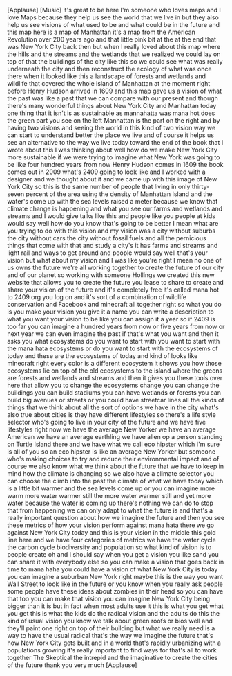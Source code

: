 
[Applause]
[Music]
it&#39;s great to be here I&#39;m someone who
loves maps and I love Maps because they
help us see the world that we live in
but they also help us see visions of
what used to be and what could be in the
future and this map here is a map of
Manhattan it&#39;s a map from the American
Revolution over 200 years ago and that
little pink bit at the at the end that
was New York City back then but when I
really loved about this map where the
hills and the streams and the wetlands
that we realized we could lay on top of
that the buildings of the city like this
so we could see what was really
underneath the city and then reconstruct
the ecology of what was once there when
it looked like this a landscape of
forests and wetlands and wildlife that
covered the whole island of Manhattan at
the moment right before Henry Hudson
arrived in 1609 and this map gave us a
vision of what the past was like a past
that we can compare with our present and
though there&#39;s many wonderful things
about New York City and Manhattan today
one thing that it isn&#39;t is as
sustainable as mannahatta was mana hot
does the green part you see on the left
Manhattan is the part on the right and
by having two visions and seeing the
world in this kind of two vision way we
can start to understand better the place
we live and of course it helps us see an
alternative to the way we live today
toward the end of the book that I wrote
about this I was thinking about well how
do we make New York City more
sustainable if we were trying to imagine
what New York was going to be like four
hundred years from now Henry Hudson
comes in 1609 the book comes out in 2009
what&#39;s 2409 going to look like and I
worked with a designer and we thought
about it and we came up with this image
of New York City so this is the same
number of people that living in only
thirty-seven percent of the area using
the density of Manhattan Island and the
water&#39;s come up with the sea levels
raised a meter because we know that
climate change is happening and what you
see our farms and wetlands and streams
and I would give talks like this and
people like you people at kids
would say well how do you know that&#39;s
going to be better I mean what are you
trying to do with this vision and my
vision was a city without suburbs the
city without cars the city without
fossil fuels and all the pernicious
things that come with that and study a
city&#39;s it has farms and streams and
light rail and ways to get around and
people would say well that&#39;s your vision
but what about my vision and I was like
you&#39;re right I mean no one of us owns
the future we&#39;re all working together to
create the future of our city and of our
planet so working with someone Hollings
we created this new website that allows
you to create the future you lease to
share to create and share your vision of
the future and it&#39;s completely free it&#39;s
called mana hot to 2409 org you log on
and it&#39;s sort of a combination of
wildlife conservation and Facebook and
minecraft all together right so what you
do is you make your vision you give it a
name you can write a description to what
you want your vision to be like you can
assign it a year so if 2409 is too far
you can imagine a hundred years from now
or five years from now or next year we
can even imagine the past if that&#39;s what
you want and then it asks you what
ecosystems do you want to start with you
want to start with the mana hata
ecosystems or do you want to start with
the ecosystems of today and these are
the ecosystems of today and kind of
looks like minecraft right every color
is a different ecosystem it shows you
how those ecosystems lie on top of the
old ecosystems to the island where the
greens are forests and wetlands and
streams and then it gives you these
tools over here that allow you to change
the ecosystems change you can change the
buildings you can build stadiums you can
have wetlands or forests you can build
big avenues or streets or you could have
streetcar lines all the kinds of things
that we think about all the sort of
options we have in the city what&#39;s also
true about cities is they have different
lifestyles so there&#39;s a life style
selector who&#39;s going to live in your
city of the future and we have five
lifestyles right now we have the average
New Yorker we have an average American
we have an average earthling we have
allen op a person standing on Turtle
Island there
and we have what we call eco hipster
which I&#39;m sure is all of you so an eco
hipster is like an average New Yorker
but someone who&#39;s making choices to try
and reduce their environmental impact
and of course we also know what we think
about the future that we have to keep in
mind how the climate is changing so we
also have a climate selector you can
choose the climb into the past the
climate of what we have today which is a
little bit warmer and the sea levels
come up or you can imagine more warm
more water warmer still the more water
warmer still and yet more water because
the water is coming up there&#39;s nothing
we can do to stop that from happening we
can only adapt to what the future is and
that&#39;s a really important question about
how we imagine the future and then you
see these metrics of how your vision
perform against mana hata there we go
against New York City today and this is
your vision in the middle this gold line
here and we have four categories of
metrics we have the water cycle the
carbon cycle biodiversity and population
so what kind of vision is to people
create oh and I should say when you get
a vision you like sand you can share it
with everybody else so you can make a
vision that goes back in time to mana
haha you could have a vision of what New
York City is today you can imagine a
suburban New York right maybe this is
the way you want Wall Street to look
like in the future or you know when you
really ask people some people have these
ideas about zombies in their head so you
can have that too you can make that
vision you can imagine New York City
being bigger than it is but in fact when
most adults use it this is what you get
what you get this is what the kids do
the radical vision and the adults do
this the kind of usual vision you know
we talk about green roofs or bios well
and they&#39;ll paint one right on top of
their building but what we really need
is a way to have the usual radical
that&#39;s the way we imagine the future
that&#39;s how New York City gets built and
in a world that&#39;s rapidly urbanizing
with a populations growing it&#39;s really
important to find ways for that&#39;s all to
work together The Skeptical the intrepid
and the imaginative to create the cities
of the future thank you very much
[Applause]
